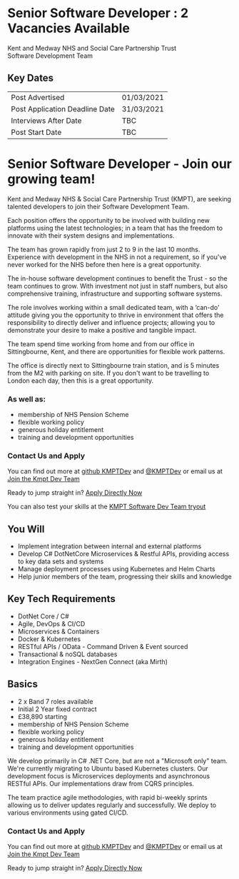 # Senior Software Developer : 2 Vacancies Available
Kent and Medway NHS and Social Care Partnership Trust<br/>Software Development Team

## Key Dates
|||
|-|-|
|Post Advertised | 01/03/2021 |
|Post Application Deadline Date | 31/03/2021 |
|Interviews After Date | TBC |
|Post Start Date | TBC |

# Senior Software Developer - Join our growing team!

Kent and Medway NHS & Social Care Partnership Trust (KMPT), are seeking talented developers to join their Software Development Team.

Each position offers the opportunity to be involved with building new platforms using the latest technologies; in a team that has the freedom to innovate with their system designs and implementations.

The team has grown rapidly from just 2 to 9 in the last 10 months. Experience with development in the NHS in not a requirement, so if you've never worked for the NHS before then here is a great opportunity.

The in-house software development continues to benefit the Trust - so the team continues to grow. With investment not just in staff numbers, but also comprehensive  training, infrastructure and supporting software systems.

The role involves working within a small dedicated team, with a ‘can-do’ attitude giving you the opportunity to thrive in environment that offers the responsibility to directly deliver and influence projects; allowing you to demonstrate your desire to make a positive and tangible impact.

The team spend time working from home and from our office in Sittingbourne, Kent, and there are opportunities for flexible work patterns. 

The office is directly next to Sittingbourne train station, and is 5 minutes from the M2  with parking on site. If you don't want to be travelling to London each day, then this is a great opportunity.

### As well as:
- membership of NHS Pension Scheme
- flexible working policy
- generous holiday entitlement
- training and development opportunities

### Contact Us and Apply
You can find out more at [github KMPTDev](https://www.github.com/kmptdev) and [@KMPTDev](https://www.twitter.com/kmptdev) or email us at [Join the Kmpt Dev Team](mailto:kmpt.jointhedevteam@nhs.net)

Ready to jump straight in? [Apply Directly Now](http://kentmedway.healthjobsuk.com/vacancy/2928255)

You can also test your skills at the [KMPT Software Dev Team tryout](https://bit.ly/3a2K4It)

## You Will
- Implement integration between internal and external platforms
- Develop C# DotNetCore Microservices & Restful APIs, providing access to key data sets and systems
- Manage deployment processes using Kubernetes and Helm Charts
- Help junior members of the team, progressing their skills and knowledge

## Key Tech Requirements
- DotNet Core / C#
- Agile, DevOps & CI/CD
- Microservices & Containers
- Docker & Kubernetes
- RESTful APIs / OData - Command Driven & Event sourced  
- Transactional & noSQL databases 
- Integration Engines - NextGen Connect (aka Mirth)


## Basics
- 2 x Band 7 roles available
- Initial 2 Year fixed contract
- £38,890 starting
- membership of NHS Pension Scheme
- flexible working policy
- generous holiday entitlement
- training and development opportunities


We develop primarily in C# .NET Core, but are not a "Microsoft only" team. We're currently migrating to Ubuntu based Kubernetes clusters. Our development focus is Microservices deployments and asynchronous RESTful APIs. Our implementations draw from CQRS principles.

The team practice agile methodologies, with rapid bi-weekly sprints allowing us to deliver updates regularly and successfully. We deploy to various environments using gated CI/CD.

### Contact Us and Apply
You can find out more at [github KMPTDev](https://www.github.com/kmptdev) and [@KMPTDev](https://www.twitter.com/kmptdev) or email us at [Join the Kmpt Dev Team](mailto:kmpt.jointhedevteam@nhs.net)

Ready to jump straight in? [Apply Directly Now](http://kentmedway.healthjobsuk.com/vacancy/2928255)
